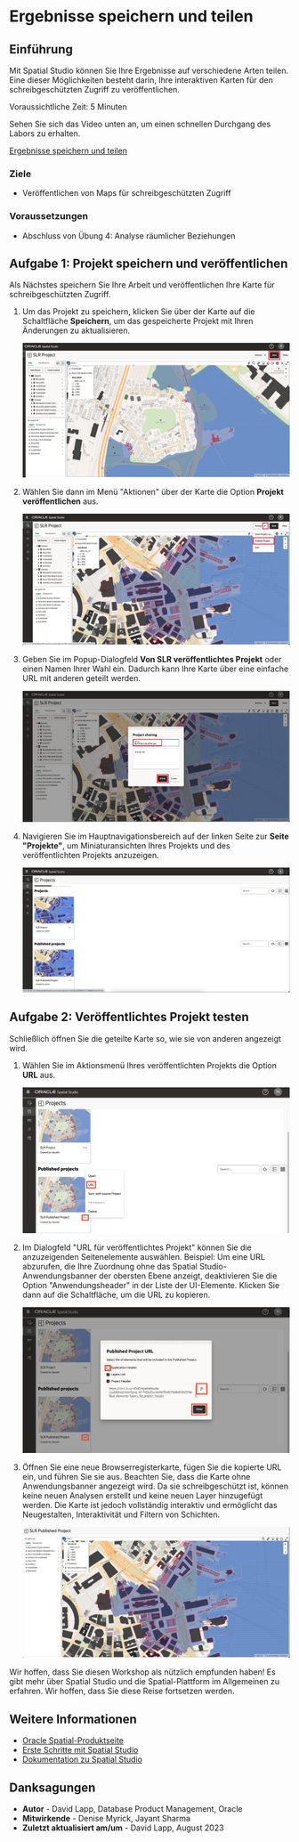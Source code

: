 # Ergebnisse speichern und teilen

## Einführung

Mit Spatial Studio können Sie Ihre Ergebnisse auf verschiedene Arten teilen. Eine dieser Möglichkeiten besteht darin, Ihre interaktiven Karten für den schreibgeschützten Zugriff zu veröffentlichen.

Voraussichtliche Zeit: 5 Minuten

Sehen Sie sich das Video unten an, um einen schnellen Durchgang des Labors zu erhalten.

[Ergebnisse speichern und teilen](videohub:1_3nnjltvt)

### Ziele

*   Veröffentlichen von Maps für schreibgeschützten Zugriff

### Voraussetzungen

*   Abschluss von Übung 4: Analyse räumlicher Beziehungen

## Aufgabe 1: Projekt speichern und veröffentlichen

Als Nächstes speichern Sie Ihre Arbeit und veröffentlichen Ihre Karte für schreibgeschützten Zugriff.

1.  Um das Projekt zu speichern, klicken Sie über der Karte auf die Schaltfläche **Speichern**, um das gespeicherte Projekt mit Ihren Änderungen zu aktualisieren.
    
    ![Projekt speichern](images/save-share-01.png)
    
2.  Wählen Sie dann im Menü "Aktionen" über der Karte die Option **Projekt veröffentlichen** aus.
    
    ![Projekt veröffentlichen](images/save-share-02.png)
    
3.  Geben Sie im Popup-Dialogfeld **Von SLR veröffentlichtes Projekt** oder einen Namen Ihrer Wahl ein. Dadurch kann Ihre Karte über eine einfache URL mit anderen geteilt werden.
    
    ![Name des Projekts](images/save-share-03.png)
    
4.  Navigieren Sie im Hauptnavigationsbereich auf der linken Seite zur **Seite "Projekte"**, um Miniaturansichten Ihres Projekts und des veröffentlichten Projekts anzuzeigen.
    
    ![Veröffentlichtes Projekt in der Projektliste suchen](images/save-share-04.png)
    

## Aufgabe 2: Veröffentlichtes Projekt testen

Schließlich öffnen Sie die geteilte Karte so, wie sie von anderen angezeigt wird.

1.  Wählen Sie im Aktionsmenü Ihres veröffentlichten Projekts die Option **URL** aus.
    
    ![URL des Projekts kopieren](images/save-share-05.png)
    
2.  Im Dialogfeld "URL für veröffentlichtes Projekt" können Sie die anzuzeigenden Seitenelemente auswählen. Beispiel: Um eine URL abzurufen, die Ihre Zuordnung ohne das Spatial Studio-Anwendungsbanner der obersten Ebene anzeigt, deaktivieren Sie die Option "Anwendungsheader" in der Liste der UI-Elemente. Klicken Sie dann auf die Schaltfläche, um die URL zu kopieren.
    
    ![Parameter für URL des veröffentlichten Projekts festlegen](images/save-share-06.png)
    
3.  Öffnen Sie eine neue Browserregisterkarte, fügen Sie die kopierte URL ein, und führen Sie sie aus. Beachten Sie, dass die Karte ohne Anwendungsbanner angezeigt wird. Da sie schreibgeschützt ist, können keine neuen Analysen erstellt und keine neuen Layer hinzugefügt werden. Die Karte ist jedoch vollständig interaktiv und ermöglicht das Neugestalten, Interaktivität und Filtern von Schichten.
    
    ![Projekt-URL im Browser öffnen](images/save-share-07.png)
    

Wir hoffen, dass Sie diesen Workshop als nützlich empfunden haben! Es gibt mehr über Spatial Studio und die Spatial-Plattform im Allgemeinen zu erfahren. Wir hoffen, dass Sie diese Reise fortsetzen werden.

## Weitere Informationen

*   [Oracle Spatial-Produktseite](https://www.oracle.com/database/spatial)
*   [Erste Schritte mit Spatial Studio](https://www.oracle.com/database/technologies/spatial-studio/get-started.html)
*   [Dokumentation zu Spatial Studio](https://docs.oracle.com/en/database/oracle/spatial-studio)

## Danksagungen

*   **Autor** - David Lapp, Database Product Management, Oracle
*   **Mitwirkende** - Denise Myrick, Jayant Sharma
*   **Zuletzt aktualisiert am/um** - David Lapp, August 2023